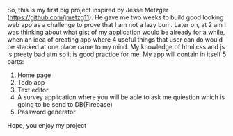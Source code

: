 So, this is my first big project inspired by Jesse Metzger (https://github.com/jmetzg11).
He gave me two weeks to build good looking web app as a challenge to prove that I am not a lazy bum.
Later on, at 2 am I  was thinking about what gist of my application would be already for a while, when an idea of creating app
where 4 useful things that user can do would be stacked at one place came to my mind.
My knowledge of html css and js is preety bad atm so it is good practice for me.
My app will contain in itself 5 parts:
1. Home page
2. Todo app
3. Text editor
4. A survey application where you will be able to ask me quiestion which is going to be send to DB(Firebase)
5. Password generator

Hope, you enjoy my project
